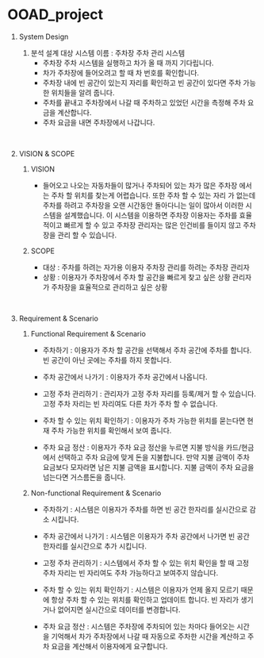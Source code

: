 # OOAD_project

1. System Design

   1. 분석 설계 대상 시스템 이름 : 주차장 주차 관리 시스템
      - 주차장 주차 시스템을 실행하고 차가 올 때 까지 기다립니다.
      - 차가 주차장에 들어오려고 할 때 차 번호를 확인합니다.
      - 주차장 내에 빈 공간이 있는지 자리를 확인하고 빈 공간이 있다면
        주차 가능한 위치들을 알려 줍니다.
      - 주차를 끝내고 주차장에서 나갈 때 주차하고 있었던 시간을 측정해
        주차 요금을 계산합니다.
      - 주차 요금을 내면 주차장에서 나갑니다.

<br/>

2. VISION & SCOPE

   1. VISION

      - 들어오고 나오는 자동차들이 많거나 주차되어 있는 차가 많은 주차장
        에서는 주차 할 위치를 찾는게 어렵습니다. 또한 주차 할 수 있는 자리
        가 없는데 주차를 하려고 주차장을 오랜 시간동안 돌아다니는 일이
        많아서 이러한 시스템을 설계했습니다. 이 시스템을 이용하면 주차장
        이용자는 주차를 효율적이고 빠르게 할 수 있고 주차장 관리자는 많은
        인건비를 들이지 않고 주차장을 관리 할 수 있습니다.

   2. SCOPE
      - 대상 : 주차를 하려는 자가용 이용자
        주차장 관리를 하려는 주차장 관리자
      - 상황 : 이용자가 주차장에서 주차 할 공간을 빠르게 찾고 싶은 상황
        관리자가 주차장을 효율적으로 관리하고 싶은 상황

<br/>

3. Requirement & Scenario

   1. Functional Requirement & Scenario

      - 주차하기 : 이용자가 주차 할 공간을 선택해서 주차 공간에 주차를 합니다.
        빈 공간이 아닌 곳에는 주차를 하지 못합니다.

      - 주차 공간에서 나가기 : 이용자가 주차 공간에서 나옵니다.

      - 고정 주차 관리하기 : 관리자가 고정 주차 자리를 등록/제거 할 수 있습니다.
        고정 주차 자리는 빈 자리여도 다른 차가 주차 할 수 없습니다.

      - 주차 할 수 있는 위치 확인하기 : 이용자가 주차 가능한 위치를 묻는다면
        현재 주차 가능한 위치를 확인해서 보여 줍니다.

      - 주차 요금 정산 : 이용자가 주차 요금 정산을 누르면 지불 방식을 카드/현금
        에서 선택하고 주차 요금에 맞게 돈을 지불합니다. 만약 지불 금액이 주차
        요금보다 모자라면 남은 지불 금액을 표시합니다. 지불 금액이 주차 요금을
        넘는다면 거스름돈을 줍니다.

   2. Non-functional Requirement & Scenario

      - 주차하기 : 시스템은 이용자가 주차를 하면 빈 공간 한자리를 실시간으로
        감소 시킵니다.

      - 주차 공간에서 나가기 : 시스템은 이용자가 주차 공간에서 나가면 빈 공간
        한자리를 실시간으로 추가 시킵니다.

      - 고정 주차 관리하기 : 시스템에서 주차 할 수 있는 위치 확인을 할 때 고정
        주차 자리는 빈 자리여도 주차 가능하다고 보여주지 않습니다.

      - 주차 할 수 있는 위치 확인하기 : 시스템은 이용자가 언제 올지 모르기 때문
        에 항상 주차 할 수 있는 위치를 확인하고 업데이트 합니다. 빈 자리가 생기
        거나 없어지면 실시간으로 데이터를 변경합니다.

      - 주차 요금 정산 : 시스템은 주차장에 주차되어 있는 차마다 들어오는 시간
        을 기억해서 차가 주차장에서 나갈 때 자동으로 주차한 시간을 계산하고
        주차 요금을 계산해서 이용자에게 요구합니다.
